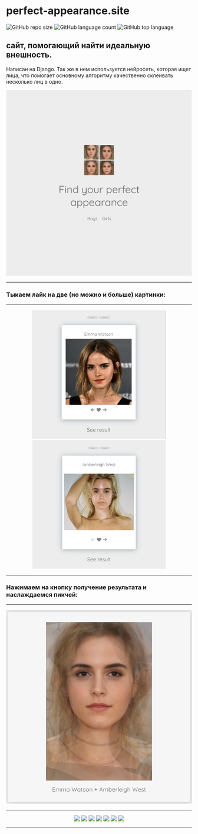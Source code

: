 # perfect-appearance.site

![GitHub repo size](https://img.shields.io/github/repo-size/Glazochek/perfect-appearance.site)
![GitHub language count](https://img.shields.io/github/languages/count/Glazochek/perfect-appearance.site)
![GitHub top language](https://img.shields.io/github/languages/top/Glazochek/perfect-appearance.site)

## сайт, помогающий найти идеальную внешность.

Написан на Django. Так же в нем используется нейросеть, которая ищет лица, что помогает основному алгоритму качественно склеивать несколько лиц в одно.


<div align="center">

<img src="https://github.com/Glazochek/perfect-appearance.site/blob/main/imgs/%D0%A1%D0%BD%D0%B8%D0%BC%D0%BE%D0%BA%20%D1%8D%D0%BA%D1%80%D0%B0%D0%BD%D0%B0%202023-03-15%20181840.png?raw=true">

</div>

---

### Тыкаем лайк на две (но можно и больше) картинки:

---

<div align="center">
 
<img height="350" src="https://github.com/Glazochek/perfect-appearance.site/blob/main/imgs/%D0%A1%D0%BD%D0%B8%D0%BC%D0%BE%D0%BA%20%D1%8D%D0%BA%D1%80%D0%B0%D0%BD%D0%B0%202023-03-15%20181942.png?raw=true">

<img height="350" src="https://github.com/Glazochek/perfect-appearance.site/blob/main/imgs/%D0%A1%D0%BD%D0%B8%D0%BC%D0%BE%D0%BA%20%D1%8D%D0%BA%D1%80%D0%B0%D0%BD%D0%B0%202023-03-15%20181917.png?raw=true">

</div>

---

### Нажимаем на кнопку получение результата и наслаждаемся пикчей:

---

<div align="center">

<img width="1000" src="https://github.com/Glazochek/perfect-appearance.site/blob/main/imgs/%D0%A1%D0%BD%D0%B8%D0%BC%D0%BE%D0%BA%20%D1%8D%D0%BA%D1%80%D0%B0%D0%BD%D0%B0%202023-03-15%20182057.png?raw=true">

---

<img height="100" src="https://user-images.githubusercontent.com/87608167/225641056-4aec9d3b-6510-4f82-acbd-03f2053d66fa.jpg">
<img height="100" src="https://user-images.githubusercontent.com/87608167/225641281-73cab74b-96e2-47d3-b043-f77240b91fae.jpg">
<img height="100" src="https://user-images.githubusercontent.com/87608167/225641298-c2cdaf99-09c4-42d1-9519-59ae8ad1338c.jpg">
<img height="100" src="https://user-images.githubusercontent.com/87608167/225641314-311494a5-0a37-4749-9b13-d3817ebbb4ab.jpg">
<img height="100" src="https://user-images.githubusercontent.com/87608167/225641330-c0d2c2b3-ad1e-4208-a5f4-b65c27cf57d7.jpg">
<img height="100" src="https://user-images.githubusercontent.com/87608167/225641345-79da9109-6c48-49a7-be0e-2cb1a74d2f69.jpg">
<img height="100" src="https://user-images.githubusercontent.com/87608167/225641365-d863a0c9-d0b1-471e-a433-dff611148dbe.jpg">

---

</div>

